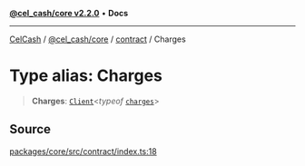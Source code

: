 [**@cel_cash/core v2.2.0**](../../README.md) • **Docs**

***

[CelCash](../../../../packages.md) / [@cel\_cash/core](../../README.md) / [contract](../README.md) / Charges

# Type alias: Charges

> **Charges**: [`Client`](../../types/type-aliases/Client.md)\<*typeof* [`charges`](../variables/charges.md)\>

## Source

[packages/core/src/contract/index.ts:18](https://github.com/Pyxlab/celcash/blob/9e2eeefc75067a4b86d18d5bb144eb4446f097c2/packages/core/src/contract/index.ts#L18)
